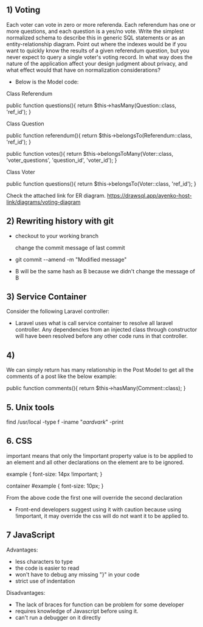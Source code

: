 
## 1) Voting 

Each voter can vote in zero or more referenda. Each referendum has one or more questions, and each question is a yes/no vote. Write the simplest normalized schema to describe this in generic SQL statements or as an entity-relationship diagram. Point out where the indexes would be if you want to quickly know the results of a given referendum question, but you never expect to query a single voter's voting record. In what way does the nature of the application affect your design judgment about privacy, and what effect would that have on normalization considerations?
- Below is the Model code:
  
Class Referendum

public function questions(){
  return $this->hasMany(Question::class, 'ref_id');
}


Class Question

public function referendum(){
    return $this->belongsTo(Referendum::class, 'ref_id');
}

public function votes(){
    return $this->belongsToMany(Voter::class, 'voter_questions', 'question_id', 'voter_id');
}

Class Voter

public function questions(){
    return $this->belongsTo(Voter::class, 'ref_id');
}

Check the attached link for ER diagram. https://drawsql.app/ayenko-host-link/diagrams/voting-diagram


## 2) Rewriting history with git

-  checkout to your working branch
   
   change the commit message of last commit
   
-  git commit --amend -m "Modified message"

- B will be the same hash as B because we didn't change the message of B


## 3) Service Container
Consider the following Laravel controller:

- Laravel uses what is call service container to resolve all laravel controller. Any dependencies from an injected class through constructor will have been resolved before any other code runs in that controller.

## 4) 
We can simply return has many relationship in the Post Model to get all the comments of a post like the below example: 

public function comments(){
    return $this->hasMany(Comment::class);
}

## 5. Unix tools

find /usr/local -type f -iname "*aardvark*" -print

## 6. CSS

important means that only the !important property value is to be applied to an element and all other declarations on the element are to be ignored.

example {
	font-size: 14px !important;	
}

container #example {
	font-size: 10px;
}

From the above code the first one will override the second declaration
- Front-end developers suggest using it with caution because using !important, it may override the css will do not want it to  be applied to.


## 7 JavaScript

Advantages:

- less characters to type
-  the code is easier to read
-  won't have to debug any missing "}" in your code
-  strict use of indentation

Disadvantages:

-  The lack of braces for function can be problem for some developer
-  requires knowledge of Javascript before using it.
-  can't run a debugger on it directly

 

 
